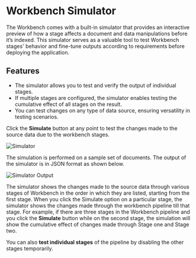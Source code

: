 # Workbench Simulator

The Workbench comes with a built-in simulator that provides an interactive preview of how a stage affects a document and data manipulations before it’s indexed. This simulator serves as a valuable tool to test Workbench stages' behavior and fine-tune outputs according to requirements before deploying the application.

## Features

* The simulator allows you to test and verify the output of individual stages.
* If multiple stages are configured, the simulator enables testing the cumulative effect of all stages on the result.
* You can test changes on any type of data source, ensuring versatility in testing scenarios.

Click the **Simulate** button at any point to test the changes made to the source data due to the workbench stages. 

![Simulator](../images/simulate-option.png "Simulator")


The simulation is performed on a sample set of documents. The output of the simulator is in JSON format as shown below. 

![Simulator Output](../images/simulator-output.png "Simulator Output")


The simulator shows the changes made to the source data through various stages of Workbench in the order in which they are listed, starting from the first stage. When you click the Simulate option on a particular stage, the simulator shows the changes made through the workbench pipeline till that stage. For example, if there are three stages in the Workbench pipeline and you click the **Simulate** button while on the second stage, the simulation will show the cumulative effect of changes made through Stage one and Stage two. 

You can also **test individual stages** of the pipeline by disabling the other stages temporarily.
